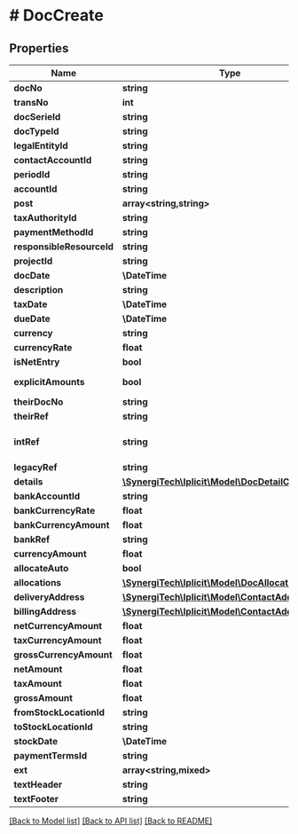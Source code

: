 # # DocCreate

## Properties

Name | Type | Description | Notes
------------ | ------------- | ------------- | -------------
**docNo** | **string** | The document number | [optional]
**transNo** | **int** | The document transaction number | [optional]
**docSerieId** | **string** | The document series id | [optional]
**docTypeId** | **string** | The document type id |
**legalEntityId** | **string** | The document legal entity id | [optional]
**contactAccountId** | **string** | The document contact account id | [optional]
**periodId** | **string** | The document peroid id | [optional]
**accountId** | **string** | The document account id | [optional]
**post** | **array<string,string>** | The document posting attributes | [optional]
**taxAuthorityId** | **string** | The document tax authority id | [optional]
**paymentMethodId** | **string** | The document payment method id | [optional]
**responsibleResourceId** | **string** | The document responsible resource id | [optional]
**projectId** | **string** | The document project id | [optional]
**docDate** | **\DateTime** | The document date | [optional]
**description** | **string** | The document description | [optional]
**taxDate** | **\DateTime** | The document tax date | [optional]
**dueDate** | **\DateTime** | The document due date | [optional]
**currency** | **string** | The document currency | [optional]
**currencyRate** | **float** | The document currency rate | [optional]
**isNetEntry** | **bool** | The document is net entry flag | [optional]
**explicitAmounts** | **bool** | When true, all Amount fields must be specified and they will be accepted as is, with no calculations or rounding checks. | [optional]
**theirDocNo** | **string** | An external document number | [optional]
**theirRef** | **string** | An external reference code | [optional]
**intRef** | **string** | Optional interface reference. If provided, it must be unique. &lt;a href&#x3D;\&quot;https://docs.iplicit.com/dev/guide/identifiers/index.html\&quot;&gt;Learn more&lt;/a&gt; | [optional]
**legacyRef** | **string** | Alternative / legacy reference code | [optional]
**details** | [**\SynergiTech\Iplicit\Model\DocDetailCreate[]**](DocDetailCreate.md) | The document line details | [optional]
**bankAccountId** | **string** | The document bank account id | [optional]
**bankCurrencyRate** | **float** | The document bank currency rate | [optional]
**bankCurrencyAmount** | **float** | The document bank currency amount | [optional]
**bankRef** | **string** | The document bank reference | [optional]
**currencyAmount** | **float** | The document currency amount | [optional]
**allocateAuto** | **bool** | The document automatic allocation flag | [optional]
**allocations** | [**\SynergiTech\Iplicit\Model\DocAllocationCreate[]**](DocAllocationCreate.md) | The document allocations | [optional]
**deliveryAddress** | [**\SynergiTech\Iplicit\Model\ContactAddressInline**](ContactAddressInline.md) |  | [optional]
**billingAddress** | [**\SynergiTech\Iplicit\Model\ContactAddressInline**](ContactAddressInline.md) |  | [optional]
**netCurrencyAmount** | **float** | The document net currency amount | [optional]
**taxCurrencyAmount** | **float** | The document tax currency amount | [optional]
**grossCurrencyAmount** | **float** | The document gross currency amount | [optional]
**netAmount** | **float** | The document net amount | [optional]
**taxAmount** | **float** | The document tax amount | [optional]
**grossAmount** | **float** | The document gross amount | [optional]
**fromStockLocationId** | **string** | The document stock from location id | [optional]
**toStockLocationId** | **string** | The document stock to location id | [optional]
**stockDate** | **\DateTime** | The document stock date | [optional]
**paymentTermsId** | **string** | The document default payment terms. See &#x60;PayTerm&#x60; catalog. | [optional]
**ext** | **array<string,mixed>** | The document custom fields | [optional]
**textHeader** | **string** | The document text header | [optional]
**textFooter** | **string** | The document text footer | [optional]

[[Back to Model list]](../../README.md#models) [[Back to API list]](../../README.md#endpoints) [[Back to README]](../../README.md)
